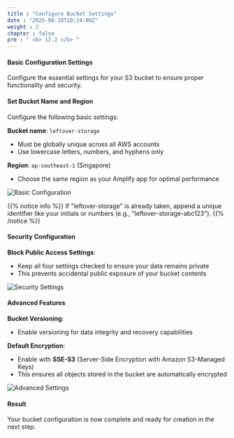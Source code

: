```yaml
---
title : "Configure Bucket Settings"
date : "2025-08-10T20:24:00Z"
weight : 2
chapter : false
pre : " <b> 12.2 </b> "
---
```


#### Basic Configuration Settings

Configure the essential settings for your S3 bucket to ensure proper functionality and security.

#### Set Bucket Name and Region

Configure the following basic settings:

**Bucket name**: `leftover-storage`
- Must be globally unique across all AWS accounts
- Use lowercase letters, numbers, and hyphens only

**Region**: `ap-southeast-1` (Singapore)
- Choose the same region as your Amplify app for optimal performance

![Basic Configuration](/images/12/12-3.png?featherlight=false&width=90pc)

{{% notice info %}}
If "leftover-storage" is already taken, append a unique identifier like your initials or numbers (e.g., "leftover-storage-abc123").
{{% /notice %}}

#### Security Configuration

**Block Public Access Settings**:
- Keep all four settings checked to ensure your data remains private
- This prevents accidental public exposure of your bucket contents

![Security Settings](/images/12/12-4.png?featherlight=false&width=90pc)

#### Advanced Features

**Bucket Versioning**: 
- Enable versioning for data integrity and recovery capabilities

**Default Encryption**:
- Enable with **SSE-S3** (Server-Side Encryption with Amazon S3-Managed Keys)
- This ensures all objects stored in the bucket are automatically encrypted

![Advanced Settings](/images/12/12-5.png?featherlight=false&width=90pc)

#### Result

Your bucket configuration is now complete and ready for creation in the next step.
